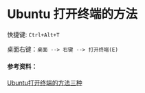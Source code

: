 # Ubuntu 打开终端的方法

快捷键: `Ctrl+Alt+T`

桌面右键：`桌面 --> 右键 --> 打开终端(E)`


#### 参考资料：
[Ubuntu打开终端的方法三种](https://blog.csdn.net/xhhjin/article/details/6328752)
